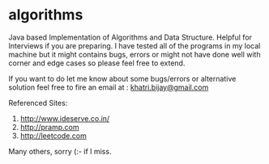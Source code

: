 # algorithms
Java based Implementation of Algorithms and Data Structure. Helpful for Interviews if you are preparing. I have tested all of the programs
in my local machine but it might contains bugs, errors or might not have done well with corner and edge cases so please feel free to extend.

If you want to do let me know about some bugs/errors or alternative solution feel free to fire an email at : khatri.bijay@gmail.com

Referenced Sites: 
1. http://www.ideserve.co.in/
2. http://pramp.com
3. http://leetcode.com

Many others,  sorry (:- if I miss.
